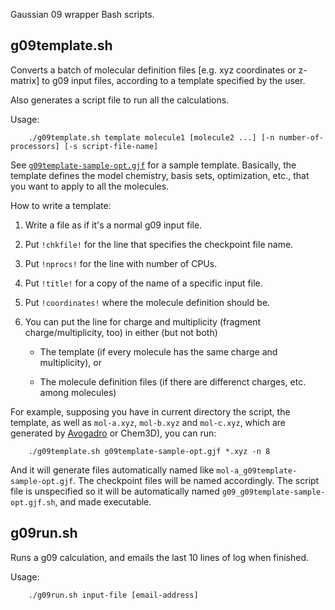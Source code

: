 Gaussian 09 wrapper Bash scripts.


## g09template.sh

Converts a batch of molecular definition files [e.g. xyz coordinates or z-matrix] to g09 input files, according to a template specified by the user. 

Also generates a script file to run all the calculations.

Usage:

        ./g09template.sh template molecule1 [molecule2 ...] [-n number-of-processors] [-s script-file-name] 

See [`g09template-sample-opt.gjf`](g09template-sample-opt.gjf) for a sample template. Basically, the template defines the model chemistry, basis sets, optimization, etc., that you want to apply to all the molecules.

How to write a template:

 1. Write a file as if it's a normal g09 input file.

 2. Put `!chkfile!` for the line that specifies the checkpoint file name.

 3. Put `!nprocs!` for the line with number of CPUs.

 4. Put `!title!` for a copy of the name of a specific input file.

 5. Put `!coordinates!` where the molecule definition should be.
 
 6. You can put the line for charge and multiplicity (fragment charge/multiplicity, too) in either (but not both)
 
    * The template (if every molecule has the same charge and multiplicity), or 
        
    * The molecule definition files (if there are differenct charges, etc. among molecules)

For example, supposing you have in current directory the script, the template, as well as `mol-a.xyz`, `mol-b.xyz` and `mol-c.xyz`, which are generated by [Avogadro](http://avogadro.cc) or Chem3D), you can run:

        ./g09template.sh g09template-sample-opt.gjf *.xyz -n 8
        
        
And it will generate files automatically named like `mol-a_g09template-sample-opt.gjf`. The checkpoint files will be named accordingly. The script file is unspecified so it will be automatically named `g09_g09template-sample-opt.gjf.sh`, and made executable.


## g09run.sh

Runs a g09 calculation, and emails the last 10 lines of log when finished.

Usage:

        ./g09run.sh input-file [email-address]

